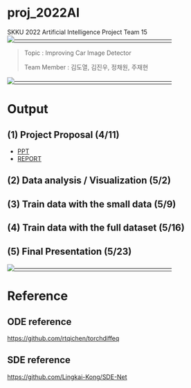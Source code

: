 # proj_2022AI
SKKU 2022 Artificial Intelligence Project Team 15
[![——————————————————————————](https://raw.githubusercontent.com/andreasbm/readme/master/assets/lines/colored.png)](#license)

> Topic : Improving Car Image Detector
>
> Team Member : 김도열, 김진우, 정채원, 주재현

[![——————————————————————————](https://raw.githubusercontent.com/andreasbm/readme/master/assets/lines/colored.png)](#license)

# Output

## (1) Project Proposal (4/11)
- [PPT](https://github.com/Dorika0203/proj_2022AI/blob/8797cdc91a21bd6df0f4adefba8564e8569d476c/doc/Project%20Proposal_PPT(4:11).pdf)
- [REPORT](https://github.com/Dorika0203/proj_2022AI/blob/8797cdc91a21bd6df0f4adefba8564e8569d476c/doc/Project%20Proposal_REPORT(4:11).pdf)
## (2) Data analysis / Visualization (5/2)

## (3) Train data with the small data (5/9)

## (4) Train data with the full dataset (5/16)

## (5) Final Presentation (5/23)

[![——————————————————————————](https://raw.githubusercontent.com/andreasbm/readme/master/assets/lines/colored.png)](#license)
# Reference

## ODE reference
https://github.com/rtqichen/torchdiffeq

## SDE reference
https://github.com/Lingkai-Kong/SDE-Net


